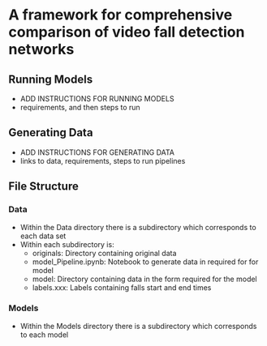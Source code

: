 # A framework for comprehensive comparison of video fall detection networks
## Running Models
- ADD INSTRUCTIONS FOR RUNNING MODELS
- requirements, and then steps to run

## Generating Data
- ADD INSTRUCTIONS FOR GENERATING DATA
- links to data, requirements, steps to run pipelines

## File Structure
### Data
- Within the Data directory there is a subdirectory which corresponds to each data set
- Within each subdirectory is:
    - originals: Directory containing original data
    - model_Pipeline.ipynb: Notebook to generate data in required for for model
    - model: Directory containing data in the form required for the model
    - labels.xxx: Labels containing falls start and end times

### Models
- Within the Models directory there is a subdirectory which corresponds to each model
